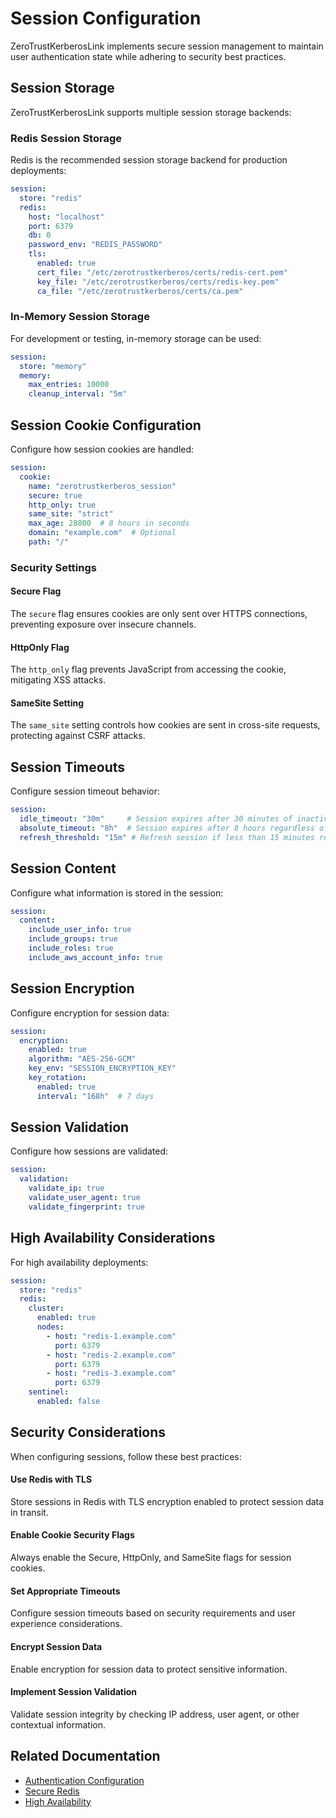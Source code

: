 # Session Configuration

ZeroTrustKerberosLink implements secure session management to maintain user authentication state while adhering to security best practices.

## Session Storage

ZeroTrustKerberosLink supports multiple session storage backends:

### Redis Session Storage

Redis is the recommended session storage backend for production deployments:

```yaml
session:
  store: "redis"
  redis:
    host: "localhost"
    port: 6379
    db: 0
    password_env: "REDIS_PASSWORD"
    tls:
      enabled: true
      cert_file: "/etc/zerotrustkerberos/certs/redis-cert.pem"
      key_file: "/etc/zerotrustkerberos/certs/redis-key.pem"
      ca_file: "/etc/zerotrustkerberos/certs/ca.pem"
```

### In-Memory Session Storage

For development or testing, in-memory storage can be used:

```yaml
session:
  store: "memory"
  memory:
    max_entries: 10000
    cleanup_interval: "5m"
```

## Session Cookie Configuration

Configure how session cookies are handled:

```yaml
session:
  cookie:
    name: "zerotrustkerberos_session"
    secure: true
    http_only: true
    same_site: "strict"
    max_age: 28800  # 8 hours in seconds
    domain: "example.com"  # Optional
    path: "/"
```

### Security Settings

<div class="security-feature">
  <h4>Secure Flag</h4>
  <p>The <code>secure</code> flag ensures cookies are only sent over HTTPS connections, preventing exposure over insecure channels.</p>
</div>

<div class="security-feature">
  <h4>HttpOnly Flag</h4>
  <p>The <code>http_only</code> flag prevents JavaScript from accessing the cookie, mitigating XSS attacks.</p>
</div>

<div class="security-feature">
  <h4>SameSite Setting</h4>
  <p>The <code>same_site</code> setting controls how cookies are sent in cross-site requests, protecting against CSRF attacks.</p>
</div>

## Session Timeouts

Configure session timeout behavior:

```yaml
session:
  idle_timeout: "30m"     # Session expires after 30 minutes of inactivity
  absolute_timeout: "8h"  # Session expires after 8 hours regardless of activity
  refresh_threshold: "15m" # Refresh session if less than 15 minutes remaining
```

## Session Content

Configure what information is stored in the session:

```yaml
session:
  content:
    include_user_info: true
    include_groups: true
    include_roles: true
    include_aws_account_info: true
```

## Session Encryption

Configure encryption for session data:

```yaml
session:
  encryption:
    enabled: true
    algorithm: "AES-256-GCM"
    key_env: "SESSION_ENCRYPTION_KEY"
    key_rotation:
      enabled: true
      interval: "168h"  # 7 days
```

## Session Validation

Configure how sessions are validated:

```yaml
session:
  validation:
    validate_ip: true
    validate_user_agent: true
    validate_fingerprint: true
```

## High Availability Considerations

For high availability deployments:

```yaml
session:
  store: "redis"
  redis:
    cluster:
      enabled: true
      nodes:
        - host: "redis-1.example.com"
          port: 6379
        - host: "redis-2.example.com"
          port: 6379
        - host: "redis-3.example.com"
          port: 6379
    sentinel:
      enabled: false
```

## Security Considerations

When configuring sessions, follow these best practices:

<div class="security-feature">
  <h4>Use Redis with TLS</h4>
  <p>Store sessions in Redis with TLS encryption enabled to protect session data in transit.</p>
</div>

<div class="security-feature">
  <h4>Enable Cookie Security Flags</h4>
  <p>Always enable the Secure, HttpOnly, and SameSite flags for session cookies.</p>
</div>

<div class="security-feature">
  <h4>Set Appropriate Timeouts</h4>
  <p>Configure session timeouts based on security requirements and user experience considerations.</p>
</div>

<div class="security-feature">
  <h4>Encrypt Session Data</h4>
  <p>Enable encryption for session data to protect sensitive information.</p>
</div>

<div class="security-feature">
  <h4>Implement Session Validation</h4>
  <p>Validate session integrity by checking IP address, user agent, or other contextual information.</p>
</div>

## Related Documentation

- [Authentication Configuration](./authentication.md)
- [Secure Redis](../security-hardening/secure-redis.md)
- [High Availability](../implementation-guide/high-availability.md)
